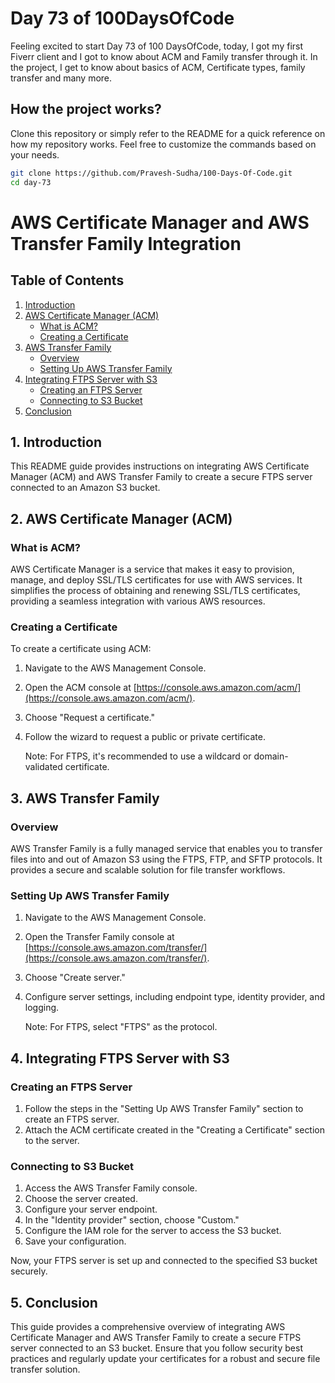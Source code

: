 # Day 73 of 100DaysOfCode

Feeling excited to start Day 73 of 100 DaysOfCode, today, I got my first Fiverr client and I got to know about ACM and Family transfer through it. In the project, I get to know about basics of ACM, Certificate types, family transfer and many more. 

## How the project works?

Clone this repository or simply refer to the README for a quick reference on how my repository works. Feel free to customize the commands based on your needs.

```bash
git clone https://github.com/Pravesh-Sudha/100-Days-Of-Code.git
cd day-73
```

# AWS Certificate Manager and AWS Transfer Family Integration

## Table of Contents
1. [Introduction](#introduction)
2. [AWS Certificate Manager (ACM)](#aws-certificate-manager)
   - [What is ACM?](#what-is-acm)
   - [Creating a Certificate](#creating-a-certificate)
3. [AWS Transfer Family](#aws-transfer-family)
   - [Overview](#overview)
   - [Setting Up AWS Transfer Family](#setting-up-aws-transfer-family)
4. [Integrating FTPS Server with S3](#integrating-ftps-server-with-s3)
   - [Creating an FTPS Server](#creating-an-ftps-server)
   - [Connecting to S3 Bucket](#connecting-to-s3-bucket)
5. [Conclusion](#conclusion)

## 1. Introduction<a name="introduction"></a>

This README guide provides instructions on integrating AWS Certificate Manager (ACM) and AWS Transfer Family to create a secure FTPS server connected to an Amazon S3 bucket.

## 2. AWS Certificate Manager (ACM)<a name="aws-certificate-manager"></a>

### What is ACM?<a name="what-is-acm"></a>

AWS Certificate Manager is a service that makes it easy to provision, manage, and deploy SSL/TLS certificates for use with AWS services. It simplifies the process of obtaining and renewing SSL/TLS certificates, providing a seamless integration with various AWS resources.

### Creating a Certificate<a name="creating-a-certificate"></a>

To create a certificate using ACM:

1. Navigate to the AWS Management Console.
2. Open the ACM console at [https://console.aws.amazon.com/acm/](https://console.aws.amazon.com/acm/).
3. Choose "Request a certificate."
4. Follow the wizard to request a public or private certificate.

   Note: For FTPS, it's recommended to use a wildcard or domain-validated certificate.

## 3. AWS Transfer Family<a name="aws-transfer-family"></a>

### Overview<a name="overview"></a>

AWS Transfer Family is a fully managed service that enables you to transfer files into and out of Amazon S3 using the FTPS, FTP, and SFTP protocols. It provides a secure and scalable solution for file transfer workflows.

### Setting Up AWS Transfer Family<a name="setting-up-aws-transfer-family"></a>

1. Navigate to the AWS Management Console.
2. Open the Transfer Family console at [https://console.aws.amazon.com/transfer/](https://console.aws.amazon.com/transfer/).
3. Choose "Create server."
4. Configure server settings, including endpoint type, identity provider, and logging.

   Note: For FTPS, select "FTPS" as the protocol.

## 4. Integrating FTPS Server with S3<a name="integrating-ftps-server-with-s3"></a>

### Creating an FTPS Server<a name="creating-an-ftps-server"></a>

1. Follow the steps in the "Setting Up AWS Transfer Family" section to create an FTPS server.
2. Attach the ACM certificate created in the "Creating a Certificate" section to the server.

### Connecting to S3 Bucket<a name="connecting-to-s3-bucket"></a>

1. Access the AWS Transfer Family console.
2. Choose the server created.
3. Configure your server endpoint.
4. In the "Identity provider" section, choose "Custom."
5. Configure the IAM role for the server to access the S3 bucket.
6. Save your configuration.

Now, your FTPS server is set up and connected to the specified S3 bucket securely.

## 5. Conclusion<a name="conclusion"></a>

This guide provides a comprehensive overview of integrating AWS Certificate Manager and AWS Transfer Family to create a secure FTPS server connected to an S3 bucket. Ensure that you follow security best practices and regularly update your certificates for a robust and secure file transfer solution.